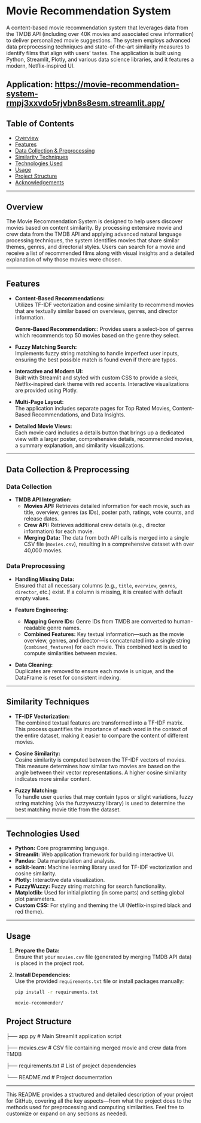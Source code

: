 # Movie Recommendation System

A content-based movie recommendation system that leverages data from the TMDB API (including over 40K movies and associated crew information) to deliver personalized movie suggestions. The system employs advanced data preprocessing techniques and state-of-the-art similarity measures to identify films that align with users' tastes. The application is built using Python, Streamlit, Plotly, and various data science libraries, and it features a modern, Netflix-inspired UI.

**Application**: https://movie-recommendation-system-rmpj3xxvdo5rjvbn8s8esm.streamlit.app/
---

## Table of Contents

- [Overview](#overview)
- [Features](#features)
- [Data Collection & Preprocessing](#data-collection--preprocessing)
- [Similarity Techniques](#similarity-techniques)
- [Technologies Used](#technologies-used)
- [Usage](#usage)
- [Project Structure](#project-structure)
- [Acknowledgements](#acknowledgements)

---

## Overview

The Movie Recommendation System is designed to help users discover movies based on content similarity. By processing extensive movie and crew data from the TMDB API and applying advanced natural language processing techniques, the system identifies movies that share similar themes, genres, and directorial styles. Users can search for a movie and receive a list of recommended films along with visual insights and a detailed explanation of why those movies were chosen.

---

## Features

- **Content-Based Recommendations:**  
  Utilizes TF-IDF vectorization and cosine similarity to recommend movies that are textually similar based on overviews, genres, and director information.

  **Genre-Based Recommendation:**:
  Provides users a select-box of genres which recommends top 50 movies based on the genre they select.

- **Fuzzy Matching Search:**  
  Implements fuzzy string matching to handle imperfect user inputs, ensuring the best possible match is found even if there are typos.

- **Interactive and Modern UI:**  
  Built with Streamlit and styled with custom CSS to provide a sleek, Netflix-inspired dark theme with red accents. Interactive visualizations are provided using Plotly.

- **Multi-Page Layout:**  
  The application includes separate pages for Top Rated Movies, Content-Based Recommendations, and Data Insights.

- **Detailed Movie Views:**  
  Each movie card includes a details button that brings up a dedicated view with a larger poster, comprehensive details, recommended movies, a summary explanation, and similarity visualizations.

---

## Data Collection & Preprocessing

### Data Collection

- **TMDB API Integration:**  
  - **Movies API:** Retrieves detailed information for each movie, such as title, overview, genres (as IDs), poster path, ratings, vote counts, and release dates.
  - **Crew API:** Retrieves additional crew details (e.g., director information) for each movie.
  - **Merging Data:** The data from both API calls is merged into a single CSV file (`movies.csv`), resulting in a comprehensive dataset with over 40,000 movies.

### Data Preprocessing

- **Handling Missing Data:**  
  Ensured that all necessary columns (e.g., `title`, `overview`, `genres`, `director`, etc.) exist. If a column is missing, it is created with default empty values.

- **Feature Engineering:**  
  - **Mapping Genre IDs:** Genre IDs from TMDB are converted to human-readable genre names.
  - **Combined Features:** Key textual information—such as the movie overview, genres, and director—is concatenated into a single string (`combined_features`) for each movie. This combined text is used to compute similarities between movies.

- **Data Cleaning:**  
  Duplicates are removed to ensure each movie is unique, and the DataFrame is reset for consistent indexing.

---

## Similarity Techniques

- **TF-IDF Vectorization:**  
  The combined textual features are transformed into a TF-IDF matrix. This process quantifies the importance of each word in the context of the entire dataset, making it easier to compare the content of different movies.

- **Cosine Similarity:**  
  Cosine similarity is computed between the TF-IDF vectors of movies. This measure determines how similar two movies are based on the angle between their vector representations. A higher cosine similarity indicates more similar content.

- **Fuzzy Matching:**  
  To handle user queries that may contain typos or slight variations, fuzzy string matching (via the fuzzywuzzy library) is used to determine the best matching movie title from the dataset.

---

## Technologies Used

- **Python:** Core programming language.
- **Streamlit:** Web application framework for building interactive UI.
- **Pandas:** Data manipulation and analysis.
- **scikit-learn:** Machine learning library used for TF-IDF vectorization and cosine similarity.
- **Plotly:** Interactive data visualization.
- **FuzzyWuzzy:** Fuzzy string matching for search functionality.
- **Matplotlib:** Used for initial plotting (in some parts) and setting global plot parameters.
- **Custom CSS:** For styling and theming the UI (Netflix-inspired black and red theme).

---

## Usage

1. **Prepare the Data:**  
   Ensure that your `movies.csv` file (generated by merging TMDB API data) is placed in the project root.

2. **Install Dependencies:**  
   Use the provided `requirements.txt` file or install packages manually:
   ```bash
   pip install -r requirements.txt

   movie-recommender/
## Project Structure

├── app.py # Main Streamlit application script

├── movies.csv # CSV file containing merged movie and crew data from TMDB

├── requirements.txt # List of project dependencies

└── README.md # Project documentation



---

This README provides a structured and detailed description of your project for GitHub, covering all the key aspects—from what the project does to the methods used for preprocessing and computing similarities. Feel free to customize or expand on any sections as needed.

